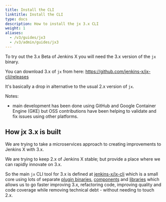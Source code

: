 ```yaml
---
title: Install the CLI
linktitle: Install the CLI
type: docs
description: How to install the jx 3.x CLI
weight: 1
aliases:
  - /v3/guides/jx3
  - /v3/admin/guides/jx3
---
```


To try out the 3.x Beta of Jenkins X you will need the 3.x version of the `jx` binary.

You can download 3.x of `jx` from here: https://github.com/jenkins-x/jx-cli/releases

It's basically a drop in alternative to the usual 2.x version of `jx`.

Notes:
* main development has been done using GitHub and Google Container Engine (GKE) but OSS contributions have been helping to validate and fix issues using other platforms.

## How jx 3.x is built

We are trying to take a microservices approach to creating improvements to Jenkins X with 3.x.

We are trying to keep 2.x of Jenkins X stable; but provide a place where we can rapidly innovate on 3.x.

So the main `jx` CLI tool for 3.x is defined at [jenkins-x/jx-cli](https://github.com/jenkins-x/jx-cli) which is a small core using lots of separate [plugin binaries](https://github.com/jenkins-x/jx-cli#plugins), [components](https://github.com/jenkins-x/jx-cli#components) and [libraries](https://github.com/jenkins-x/jx-cli#libraries) which allows us to go faster improving 3.x, refactoring code, improving quality and code coverage while removing technical debt - without needing to touch 2.x.
